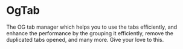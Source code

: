 # OgTab
The OG tab manager which helps you to use the tabs efficiently, and enhance the performance by the grouping it efficiently, remove the duplicated tabs opened, and many more.
Give your love to this.

